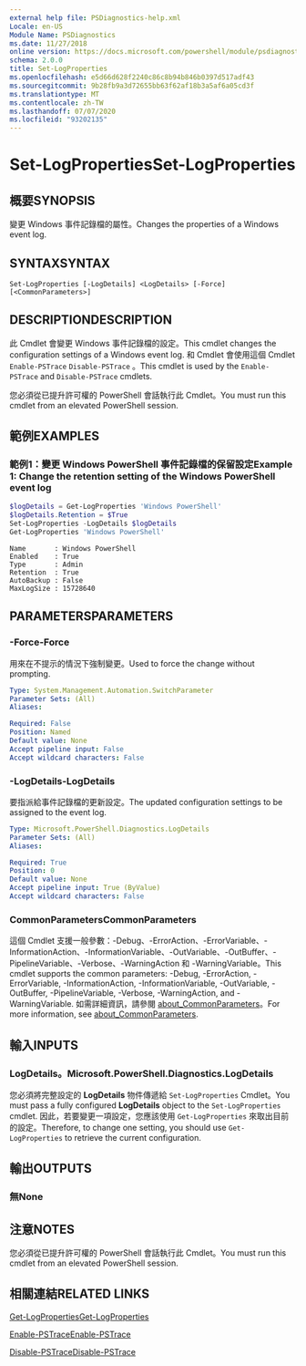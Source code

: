 ```yaml
---
external help file: PSDiagnostics-help.xml
Locale: en-US
Module Name: PSDiagnostics
ms.date: 11/27/2018
online version: https://docs.microsoft.com/powershell/module/psdiagnostics/set-logproperties?view=powershell-7.1&WT.mc_id=ps-gethelp
schema: 2.0.0
title: Set-LogProperties
ms.openlocfilehash: e5d66d628f2240c86c8b94b846b0397d517adf43
ms.sourcegitcommit: 9b28fb9a3d72655bb63f62af18b3a5af6a05cd3f
ms.translationtype: MT
ms.contentlocale: zh-TW
ms.lasthandoff: 07/07/2020
ms.locfileid: "93202135"
---
```

# <span data-ttu-id="f895e-102">Set-LogProperties</span><span class="sxs-lookup"><span data-stu-id="f895e-102">Set-LogProperties</span></span>

## <span data-ttu-id="f895e-103">概要</span><span class="sxs-lookup"><span data-stu-id="f895e-103">SYNOPSIS</span></span>
<span data-ttu-id="f895e-104">變更 Windows 事件記錄檔的屬性。</span><span class="sxs-lookup"><span data-stu-id="f895e-104">Changes the properties of a Windows event log.</span></span>

## <span data-ttu-id="f895e-105">SYNTAX</span><span class="sxs-lookup"><span data-stu-id="f895e-105">SYNTAX</span></span>

```
Set-LogProperties [-LogDetails] <LogDetails> [-Force] [<CommonParameters>]
```

## <span data-ttu-id="f895e-106">DESCRIPTION</span><span class="sxs-lookup"><span data-stu-id="f895e-106">DESCRIPTION</span></span>

<span data-ttu-id="f895e-107">此 Cmdlet 會變更 Windows 事件記錄檔的設定。</span><span class="sxs-lookup"><span data-stu-id="f895e-107">This cmdlet changes the configuration settings of a Windows event log.</span></span> <span data-ttu-id="f895e-108">和 Cmdlet 會使用這個 Cmdlet `Enable-PSTrace` `Disable-PSTrace` 。</span><span class="sxs-lookup"><span data-stu-id="f895e-108">This cmdlet is used by the `Enable-PSTrace` and `Disable-PSTrace` cmdlets.</span></span>

<span data-ttu-id="f895e-109">您必須從已提升許可權的 PowerShell 會話執行此 Cmdlet。</span><span class="sxs-lookup"><span data-stu-id="f895e-109">You must run this cmdlet from an elevated PowerShell session.</span></span>

## <span data-ttu-id="f895e-110">範例</span><span class="sxs-lookup"><span data-stu-id="f895e-110">EXAMPLES</span></span>

### <span data-ttu-id="f895e-111">範例1：變更 Windows PowerShell 事件記錄檔的保留設定</span><span class="sxs-lookup"><span data-stu-id="f895e-111">Example 1: Change the retention setting of the Windows PowerShell event log</span></span>

```powershell
$logDetails = Get-LogProperties 'Windows PowerShell'
$logDetails.Retention = $True
Set-LogProperties -LogDetails $logDetails
Get-LogProperties 'Windows PowerShell'
```

```Output
Name       : Windows PowerShell
Enabled    : True
Type       : Admin
Retention  : True
AutoBackup : False
MaxLogSize : 15728640
```

## <span data-ttu-id="f895e-112">PARAMETERS</span><span class="sxs-lookup"><span data-stu-id="f895e-112">PARAMETERS</span></span>

### <span data-ttu-id="f895e-113">-Force</span><span class="sxs-lookup"><span data-stu-id="f895e-113">-Force</span></span>

<span data-ttu-id="f895e-114">用來在不提示的情況下強制變更。</span><span class="sxs-lookup"><span data-stu-id="f895e-114">Used to force the change without prompting.</span></span>

```yaml
Type: System.Management.Automation.SwitchParameter
Parameter Sets: (All)
Aliases:

Required: False
Position: Named
Default value: None
Accept pipeline input: False
Accept wildcard characters: False
```

### <span data-ttu-id="f895e-115">-LogDetails</span><span class="sxs-lookup"><span data-stu-id="f895e-115">-LogDetails</span></span>

<span data-ttu-id="f895e-116">要指派給事件記錄檔的更新設定。</span><span class="sxs-lookup"><span data-stu-id="f895e-116">The updated configuration settings to be assigned to the event log.</span></span>

```yaml
Type: Microsoft.PowerShell.Diagnostics.LogDetails
Parameter Sets: (All)
Aliases:

Required: True
Position: 0
Default value: None
Accept pipeline input: True (ByValue)
Accept wildcard characters: False
```

### <span data-ttu-id="f895e-117">CommonParameters</span><span class="sxs-lookup"><span data-stu-id="f895e-117">CommonParameters</span></span>

<span data-ttu-id="f895e-118">這個 Cmdlet 支援一般參數：-Debug、-ErrorAction、-ErrorVariable、-InformationAction、-InformationVariable、-OutVariable、-OutBuffer、-PipelineVariable、-Verbose、-WarningAction 和 -WarningVariable。</span><span class="sxs-lookup"><span data-stu-id="f895e-118">This cmdlet supports the common parameters: -Debug, -ErrorAction, -ErrorVariable, -InformationAction, -InformationVariable, -OutVariable, -OutBuffer, -PipelineVariable, -Verbose, -WarningAction, and -WarningVariable.</span></span> <span data-ttu-id="f895e-119">如需詳細資訊，請參閱 [about_CommonParameters](https://go.microsoft.com/fwlink/?LinkID=113216)。</span><span class="sxs-lookup"><span data-stu-id="f895e-119">For more information, see [about_CommonParameters](https://go.microsoft.com/fwlink/?LinkID=113216).</span></span>

## <span data-ttu-id="f895e-120">輸入</span><span class="sxs-lookup"><span data-stu-id="f895e-120">INPUTS</span></span>

### <span data-ttu-id="f895e-121">LogDetails。</span><span class="sxs-lookup"><span data-stu-id="f895e-121">Microsoft.PowerShell.Diagnostics.LogDetails</span></span>

<span data-ttu-id="f895e-122">您必須將完整設定的 **LogDetails** 物件傳遞給 `Set-LogProperties` Cmdlet。</span><span class="sxs-lookup"><span data-stu-id="f895e-122">You must pass a fully configured **LogDetails** object to the `Set-LogProperties` cmdlet.</span></span>
<span data-ttu-id="f895e-123">因此，若要變更一項設定，您應該使用 `Get-LogProperties` 來取出目前的設定。</span><span class="sxs-lookup"><span data-stu-id="f895e-123">Therefore, to change one setting, you should use `Get-LogProperties` to retrieve the current configuration.</span></span>

## <span data-ttu-id="f895e-124">輸出</span><span class="sxs-lookup"><span data-stu-id="f895e-124">OUTPUTS</span></span>

### <span data-ttu-id="f895e-125">無</span><span class="sxs-lookup"><span data-stu-id="f895e-125">None</span></span>

## <span data-ttu-id="f895e-126">注意</span><span class="sxs-lookup"><span data-stu-id="f895e-126">NOTES</span></span>

<span data-ttu-id="f895e-127">您必須從已提升許可權的 PowerShell 會話執行此 Cmdlet。</span><span class="sxs-lookup"><span data-stu-id="f895e-127">You must run this cmdlet from an elevated PowerShell session.</span></span>

## <span data-ttu-id="f895e-128">相關連結</span><span class="sxs-lookup"><span data-stu-id="f895e-128">RELATED LINKS</span></span>

[<span data-ttu-id="f895e-129">Get-LogProperties</span><span class="sxs-lookup"><span data-stu-id="f895e-129">Get-LogProperties</span></span>](Get-LogProperties.md)

[<span data-ttu-id="f895e-130">Enable-PSTrace</span><span class="sxs-lookup"><span data-stu-id="f895e-130">Enable-PSTrace</span></span>](Enable-PSTrace.md)

[<span data-ttu-id="f895e-131">Disable-PSTrace</span><span class="sxs-lookup"><span data-stu-id="f895e-131">Disable-PSTrace</span></span>](Disable-PSTrace.md)

